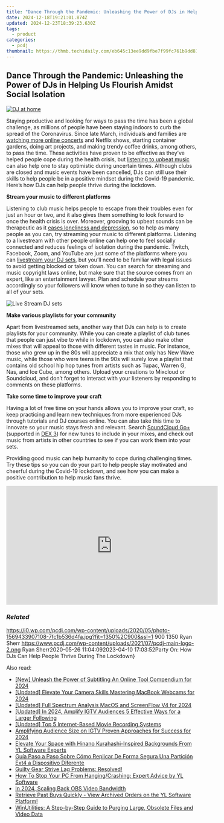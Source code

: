 ```yaml
---
title: "Dance Through the Pandemic: Unleashing the Power of DJs in Helping Us Flourish Amidst Social Isolation"
date: 2024-12-18T19:21:01.874Z
updated: 2024-12-23T18:39:23.630Z
tags:
  - product
categories:
  - pcdj
thumbnail: https://thmb.techidaily.com/eb645c13ee9dd9fbe7f99fc761b9dd81222823674663074f051eaef5c591591c.jpg
---
```


## Dance Through the Pandemic: Unleashing the Power of DJs in Helping Us Flourish Amidst Social Isolation

[![DJ at home](https://i0.wp.com/pcdj.com/wp-content/uploads/2020/05/photo-1569433907108-7fc1b536d4fa.jpg?resize=845%2C321&ssl=1)](https://i0.wp.com/pcdj.com/wp-content/uploads/2020/05/photo-1569433907108-7fc1b536d4fa.jpg?fit=1030%2C687&ssl=1 "DJ at home")

Staying productive and looking for ways to pass the time has been a global challenge, as millions of people have been staying indoors to curb the spread of the Coronavirus. Since late March, individuals and families are [watching more online concerts](https://www.forbes.com/sites/hughmcintyre/2020/04/20/btss-online-concert-event-was-a-massive-success/#23836c0c5e94) and Netflix shows, starting container gardens, doing art projects, and making trendy coffee drinks, among others, to pass the time. These activities have proven to be effective as they’ve helped people cope during the health crisis, but [listening to upbeat music](https://tools.techidaily.com/pcdj/products/) can also help one to stay optimistic during uncertain times. Although clubs are closed and music events have been cancelled, DJs can still use their skills to help people be in a positive mindset during the Covid-19 pandemic. Here’s how DJs can help people thrive during the lockdown.

**Stream your music to different platforms**

Listening to club music helps people to escape from their troubles even for just an hour or two, and it also gives them something to look forward to once the health crisis is over. Moreover, grooving to upbeat sounds can be therapeutic as it [eases loneliness and depression](https://www.healthline.com/health-news/mental-listening-to-music-lifts-or-reinforces-mood-051713), so to help as many people as you can, try streaming your music to different platforms. Listening to a livestream with other people online can help one to feel socially connected and reduces feelings of isolation during the pandemic. Twitch, Facebook, Zoom, and YouTube are just some of the platforms where you can [livestream your DJ sets](https://tools.techidaily.com/pcdj/products/), but you’ll need to be familiar with legal issues to avoid getting blocked or taken down. You can search for streaming and music copyright laws online, but make sure that the source comes from an expert, like an entertainment lawyer. Plan and schedule your streams accordingly so your followers will know when to tune in so they can listen to all of your sets.

![Live Stream DJ sets](https://i0.wp.com/pcdj.com/wp-content/uploads/2020/04/livestream.jpg?fit=300%2C175&ssl=1 "Live Stream DJ sets")

**Make various playlists for your community**

Apart from livestreamed sets, another way that DJs can help is to create playlists for your community. While you can create a playlist of club tunes that people can just vibe to while in lockdown, you can also make other mixes that will appeal to those with different tastes in music. For instance, those who grew up in the 80s will appreciate a mix that only has New Wave music, while those who were teens in the 90s will surely love a playlist that contains old school hip hop tunes from artists such as Tupac, Warren G, Nas, and Ice Cube, among others. Upload your creations to Mixcloud or Soundcloud, and don’t forget to interact with your listeners by responding to comments on these platforms.

**Take some time to improve your craft**

Having a lot of free time on your hands allows you to improve your craft, so keep practicing and learn new techniques from more experienced DJs through tutorials and DJ courses online. You can also take this time to innovate so your music stays fresh and relevant. Search [SoundCloud Go+](https://tools.techidaily.com/pcdj/products/) (supported in [DEX 3](https://tools.techidaily.com/pcdj/products/)) for new tunes to include in your mixes, and check out music from artists in other countries to see if you can work them into your sets.

Providing good music can help humanity to cope during challenging times. Try these tips so you can do your part to help people stay motivated and cheerful during the Covid-19 lockdown, and see how you can make a positive contribution to help music fans thrive.

<!-- affiliate ads begin -->
<iframe width="560" height="315" src="https://www.youtube.com/embed/6KXVWj6Ar1M?si=Cd_jktmoN3e9OzH3" title="YouTube video player" frameborder="0" allow="accelerometer; autoplay; clipboard-write; encrypted-media; gyroscope; picture-in-picture; web-share" referrerpolicy="strict-origin-when-cross-origin" allowfullscreen></iframe>
<!-- affiliate ads end -->

### _Related_

https://i0.wp.com/pcdj.com/wp-content/uploads/2020/05/photo-1569433907108-7fc1b536d4fa.jpg?fit=1350%2C900&ssl=1 900 1350 Ryan Sherr https://www.pcdj.com/wp-content/uploads/2021/07/pcdj-main-logo-2.png Ryan Sherr2020-05-26 11:04:092023-04-10 17:03:52Party On: How DJs Can Help People Thrive During The Lockdown}

<ins class="adsbygoogle"
     style="display:block"
     data-ad-format="autorelaxed"
     data-ad-client="ca-pub-7571918770474297"
     data-ad-slot="1223367746"></ins>

<ins class="adsbygoogle"
     style="display:block"
     data-ad-client="ca-pub-7571918770474297"
     data-ad-slot="8358498916"
     data-ad-format="auto"
     data-full-width-responsive="true"></ins>

<span class="atpl-alsoreadstyle">Also read:</span>
<div><ul>
<li><a href="https://vp-tips.techidaily.com/new-unleash-the-power-of-subtitling-an-online-tool-compendium-for-2024/"><u>[New] Unleash the Power of Subtitling An Online Tool Compendium for 2024</u></a></li>
<li><a href="https://remote-screen-capture.techidaily.com/updated-elevate-your-camera-skills-mastering-macbook-webcams-for-2024/"><u>[Updated] Elevate Your Camera Skills Mastering MacBook Webcams for 2024</u></a></li>
<li><a href="https://screen-video-capture.techidaily.com/updated-full-spectrum-analysis-macos-and-screenflow-v4-for-2024/"><u>[Updated] Full Spectrum Analysis MacOS and ScreenFlow V4 for 2024</u></a></li>
<li><a href="https://instagram-video-recordings.techidaily.com/updated-in-2024-amplify-igtv-audiences-5-effective-ways-for-a-larger-following/"><u>[Updated] In 2024, Amplify IGTV Audiences 5 Effective Ways for a Larger Following</u></a></li>
<li><a href="https://desktop-recording.techidaily.com/updated-top-5-internet-based-movie-recording-systems/"><u>[Updated] Top 5 Internet-Based Movie Recording Systems</u></a></li>
<li><a href="https://instagram-video-recordings.techidaily.com/amplifying-audience-size-on-igtv-proven-approaches-for-success-for-2024/"><u>Amplifying Audience Size on IGTV Proven Approaches for Success for 2024</u></a></li>
<li><a href="https://win-updates.techidaily.com/elevate-your-space-with-hinano-kurahashi-inspired-backgrounds-from-yl-software-experts/"><u>Elevate Your Space with Hinano Kurahashi-Inspired Backgrounds From YL Software Experts</u></a></li>
<li><a href="https://discover-deluxe.techidaily.com/guia-paso-a-paso-sobre-como-replicar-de-forma-segura-una-particion-ext4-a-dispositivo-diferente/"><u>Guía Paso a Paso Sobre Cómo Replicar De Forma Segura Una Partición Ext4 a Dispositivo Diferente</u></a></li>
<li><a href="https://win-blog.techidaily.com/guilty-gear-strive-lag-problems-resolved/"><u>Guilty Gear Strive Lag Problems: Resolved!</u></a></li>
<li><a href="https://win-updates.techidaily.com/how-to-stop-your-pc-from-hangingcrashing-expert-advice-by-yl-software/"><u>How To Stop Your PC From Hanging/Crashing: Expert Advice by YL Software</u></a></li>
<li><a href="https://digital-screen-recording.techidaily.com/in-2024-scaling-back-obs-video-bandwidth/"><u>In 2024, Scaling Back OBS Video Bandwidth</u></a></li>
<li><a href="https://win-updates.techidaily.com/retrieve-past-buys-quickly-view-archived-orders-on-the-yl-software-platform/"><u>Retrieve Past Buys Quickly - View Archived Orders on the YL Software Platform!</u></a></li>
<li><a href="https://win-updates.techidaily.com/winutilities-a-step-by-step-guide-to-purging-large-obsolete-files-and-video-data/"><u>WinUtilities: A Step-by-Step Guide to Purging Large, Obsolete Files and Video Data</u></a></li>
</ul></div>

